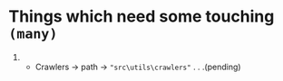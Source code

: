 # Things which need some touching `(many)`

1) - Crawlers -> path -> `"src\utils\crawlers"` . . .(pending)
